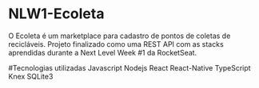 # NLW1-Ecoleta
O Ecoleta é um marketplace para cadastro de pontos de coletas de recicláveis.
Projeto finalizado como uma REST API com as stacks aprendidas durante a Next Level Week #1 da RocketSeat.

#Tecnologias utilizadas
Javascript
Nodejs
React
React-Native
TypeScript
Knex
SQLite3
